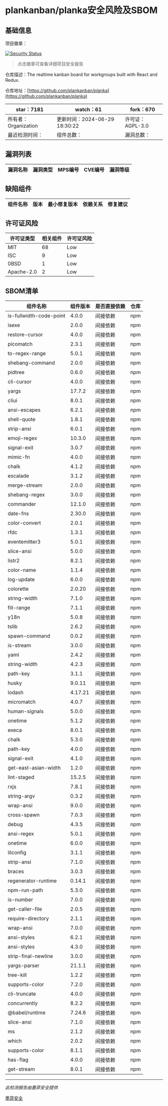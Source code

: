 # plankanban/planka安全风险及SBOM

## 基础信息

项目徽章：

[![Security Status](https://www.murphysec.com/platform3/v31/badge/1807142720909389824.svg)](https://www.murphysec.com/console/report/1724866233181884416/1807142720909389824)

> 点击徽章可查看详细项目安全报告

仓库描述：The realtime kanban board for workgroups built with React and Redux.

仓库地址：[https://github.com/plankanban/planka](https://github.com/plankanban/planka)

| star：7181 | watch：61 | fork：670 |
| ----------- | -------------- | ------------ |
| 所有者：Organization | 更新时间：2024-06-29 18:30:22 | 许可证：AGPL-3.0 |
| 最近检测时间： | 组件总数： | 漏洞总数： |




## 漏洞列表

| 漏洞名称 | 漏洞类型 | MPS编号 | CVE编号 | 漏洞等级 |
| ------- | ------ | ------- | ------ | ----- |





## 缺陷组件

| 组件名称 | 版本 | 最小修复版本 | 依赖关系 | 修复建议 |
| -------- | ---- | ------------ | -------- | -------- |





## 许可证风险

| 许可证类型 | 相关组件 | 许可证风险 |
| ---------- | -------- | ---------- |
|MIT|68|Low|
|ISC|9|Low|
|0BSD|1|Low|
|Apache-2.0|2|Low|




## SBOM清单

| 组件名称 | 组件版本 | 是否直接依赖 | 仓库 |
| -------- | -------- | ------------ | ---- |
|is-fullwidth-code-point|4.0.0|间接依赖|npm|
|isexe|2.0.0|间接依赖|npm|
|restore-cursor|4.0.0|间接依赖|npm|
|picomatch|2.3.1|间接依赖|npm|
|to-regex-range|5.0.1|间接依赖|npm|
|shebang-command|2.0.0|间接依赖|npm|
|pidtree|0.6.0|间接依赖|npm|
|cli-cursor|4.0.0|间接依赖|npm|
|yargs|17.7.2|间接依赖|npm|
|cliui|8.0.1|间接依赖|npm|
|ansi-escapes|6.2.1|间接依赖|npm|
|shell-quote|1.8.1|间接依赖|npm|
|strip-ansi|6.0.1|间接依赖|npm|
|emoji-regex|10.3.0|间接依赖|npm|
|signal-exit|3.0.7|间接依赖|npm|
|mimic-fn|4.0.0|间接依赖|npm|
|chalk|4.1.2|间接依赖|npm|
|escalade|3.1.2|间接依赖|npm|
|merge-stream|2.0.0|间接依赖|npm|
|shebang-regex|3.0.0|间接依赖|npm|
|commander|12.1.0|间接依赖|npm|
|date-fns|2.30.0|间接依赖|npm|
|color-convert|2.0.1|间接依赖|npm|
|rfdc|1.3.1|间接依赖|npm|
|eventemitter3|5.0.1|间接依赖|npm|
|slice-ansi|5.0.0|间接依赖|npm|
|listr2|8.2.1|间接依赖|npm|
|color-name|1.1.4|间接依赖|npm|
|log-update|6.0.0|间接依赖|npm|
|colorette|2.0.20|间接依赖|npm|
|string-width|7.1.0|间接依赖|npm|
|fill-range|7.1.1|间接依赖|npm|
|y18n|5.0.8|间接依赖|npm|
|tslib|2.6.2|间接依赖|npm|
|spawn-command|0.0.2|间接依赖|npm|
|is-stream|3.0.0|间接依赖|npm|
|yaml|2.4.2|间接依赖|npm|
|string-width|4.2.3|间接依赖|npm|
|path-key|3.1.1|间接依赖|npm|
|husky|9.0.11|间接依赖|npm|
|lodash|4.17.21|间接依赖|npm|
|micromatch|4.0.7|间接依赖|npm|
|human-signals|5.0.0|间接依赖|npm|
|onetime|5.1.2|间接依赖|npm|
|execa|8.0.1|间接依赖|npm|
|chalk|5.3.0|间接依赖|npm|
|path-key|4.0.0|间接依赖|npm|
|signal-exit|4.1.0|间接依赖|npm|
|get-east-asian-width|1.2.0|间接依赖|npm|
|lint-staged|15.2.5|间接依赖|npm|
|rxjs|7.8.1|间接依赖|npm|
|string-argv|0.3.2|间接依赖|npm|
|wrap-ansi|9.0.0|间接依赖|npm|
|cross-spawn|7.0.3|间接依赖|npm|
|debug|4.3.5|间接依赖|npm|
|ansi-regex|5.0.1|间接依赖|npm|
|onetime|6.0.0|间接依赖|npm|
|lilconfig|3.1.1|间接依赖|npm|
|strip-ansi|7.1.0|间接依赖|npm|
|braces|3.0.3|间接依赖|npm|
|regenerator-runtime|0.14.1|间接依赖|npm|
|npm-run-path|5.3.0|间接依赖|npm|
|is-number|7.0.0|间接依赖|npm|
|get-caller-file|2.0.5|间接依赖|npm|
|require-directory|2.1.1|间接依赖|npm|
|wrap-ansi|7.0.0|间接依赖|npm|
|ansi-styles|6.2.1|间接依赖|npm|
|ansi-styles|4.3.0|间接依赖|npm|
|strip-final-newline|3.0.0|间接依赖|npm|
|yargs-parser|21.1.1|间接依赖|npm|
|tree-kill|1.2.2|间接依赖|npm|
|supports-color|7.2.0|间接依赖|npm|
|cli-truncate|4.0.0|间接依赖|npm|
|concurrently|8.2.2|间接依赖|npm|
|@babel/runtime|7.24.6|间接依赖|npm|
|slice-ansi|7.1.0|间接依赖|npm|
|ms|2.1.2|间接依赖|npm|
|which|2.0.2|间接依赖|npm|
|supports-color|8.1.1|间接依赖|npm|
|has-flag|4.0.0|间接依赖|npm|
|get-stream|8.0.1|间接依赖|npm|


------

*此检测报告由墨菲安全提供*

[墨菲安全](www.murphysec.com)
